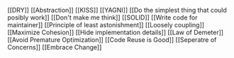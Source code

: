 [[DRY]]
[[Abstraction]]
[[KISS]]
[[YAGNI]]
[[Do the simplest thing that could posibly work]]
[[Don't make me think]]
[[SOLID]]
[[Write code for maintainer]]
[[Principle of least astonishment]]
[[Loosely coupling]]
[[Maximize Cohesion]]
[[Hide implementation details]]
[[Law of Demeter]]
[[Avoid Premature Optimization]]
[[Code Reuse is Good]]
[[Seperatre of Concerns]]
[[Embrace Change]]